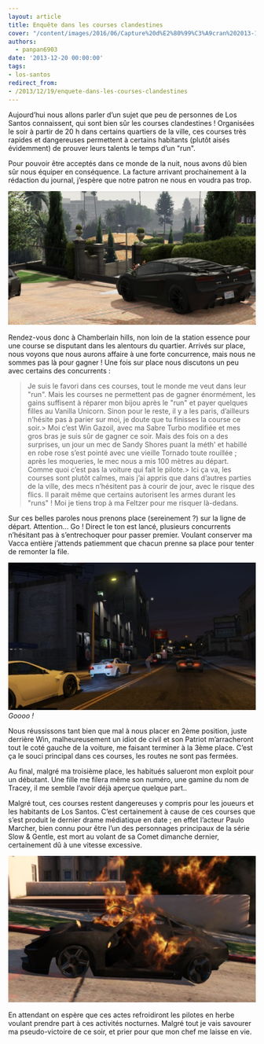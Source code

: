 ```yaml
---
layout: article
title: Enquête dans les courses clandestines
cover: "/content/images/2016/06/Capture%20d%E2%80%99%C3%A9cran%202013-12-17%20%C3%A0%2015.57.21.png"
authors:
  - panpan6903
date: '2013-12-20 00:00:00'
tags:
- los-santos
redirect_from:
- /2013/12/19/enquete-dans-les-courses-clandestines
---
```


Aujourd’hui nous allons parler d’un sujet que peu de personnes de Los Santos connaissent, qui sont bien sûr les courses clandestines ! Organisées le soir à partir de 20 h dans certains quartiers de la ville, ces courses très rapides et dangereuses permettent à certains habitants (plutôt aisés évidemment) de prouver leurs talents le temps d’un "run".

Pour pouvoir être acceptés dans ce monde de la nuit, nous avons dû bien sûr nous équiper en conséquence. La facture arrivant prochainement à la rédaction du journal, j’espère que notre patron ne nous en voudra pas trop.

![](/content/images/2016/06/Capture%20d%E2%80%99%C3%A9cran%202013-12-18%20%C3%A0%2002.51.38.png)

Rendez-vous donc à Chamberlain hills, non loin de la station essence pour une course se disputant dans les alentours du quartier. Arrivés sur place, nous voyons que nous aurons affaire à une forte concurrence, mais nous ne sommes pas là pour gagner ! Une fois sur place nous discutons un peu avec certains des concurrents :

> Je suis le favori dans ces courses, tout le monde me veut dans leur "run". Mais les courses ne permettent pas de gagner énormément, les gains suffisent à réparer mon bijou après le "run" et payer quelques filles au Vanilla Unicorn. Sinon pour le reste, il y a les paris, d’ailleurs n’hésite pas à parier sur moi, je doute que tu finisses la course ce soir.\> Moi c’est Win Gazoil, avec ma Sabre Turbo modifiée et mes gros bras je suis sûr de gagner ce soir. Mais des fois on a des surprises, un jour un mec de Sandy Shores puant la méth' et habillé en robe rose s’est pointé avec une vieille Tornado toute rouillée ; après les moqueries, le mec nous a mis 100 mètres au départ. Comme quoi c’est pas la voiture qui fait le pilote.\> Ici ça va, les courses sont plutôt calmes, mais j’ai appris que dans d’autres parties de la ville, des mecs n’hésitent pas à courir de jour, avec le risque des flics. Il parait même que certains autorisent les armes durant les "runs" ! Moi je tiens trop à ma Feltzer pour me risquer là-dedans.

Sur ces belles paroles nous prenons place (sereinement ?) sur la ligne de départ. Attention... Go ! Direct le ton est lancé, plusieurs concurrents n’hésitant pas à s’entrechoquer pour passer premier. Voulant conserver ma Vacca entière j’attends patiemment que chacun prenne sa place pour tenter de remonter la file.

![Goooo !](/content/images/2016/06/Capture%20d%E2%80%99%C3%A9cran%202013-12-18%20%C3%A0%2002.52.08.png)
_Goooo !_

Nous réussissons tant bien que mal à nous placer en 2ème position, juste derrière Win, malheureusement un idiot de civil et son Patriot m’arracheront tout le coté gauche de la voiture, me faisant terminer à la 3ème place. C’est ça le souci principal dans ces courses, les routes ne sont pas fermées.

Au final, malgré ma troisième place, les habitués salueront mon exploit pour un débutant. Une fille me filera même son numéro, une gamine du nom de Tracey, il me semble l’avoir déjà aperçue quelque part..

Malgré tout, ces courses restent dangereuses y compris pour les joueurs et les habitants de Los Santos. C’est certainement à cause de ces courses que s’est produit le dernier drame médiatique en date ; en effet l’acteur Paulo Marcher, bien connu pour être l’un des personnages principaux de la série Slow & Gentle, est mort au volant de sa Comet dimanche dernier, certainement dû à une vitesse excessive.

![](/content/images/2016/06/Capture%20d%E2%80%99%C3%A9cran%202013-12-18%20%C3%A0%2002.52.54.png)

En attendant on espère que ces actes refroidiront les pilotes en herbe voulant prendre part à ces activités nocturnes. Malgré tout je vais savourer ma pseudo-victoire de ce soir, et prier pour que mon chef me laisse en vie.